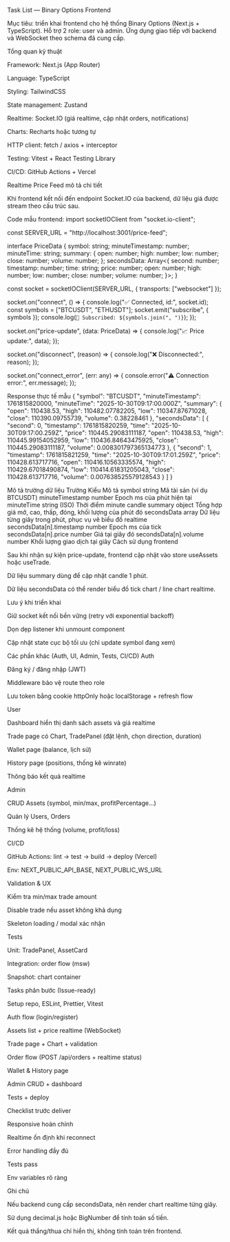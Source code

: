 Task List — Binary Options Frontend

Mục tiêu: triển khai frontend cho hệ thống Binary Options (Next.js + TypeScript). Hỗ trợ 2 role: user và admin. Ứng dụng giao tiếp với backend và WebSocket theo schema đã cung cấp.

Tổng quan kỹ thuật

Framework: Next.js (App Router)

Language: TypeScript

Styling: TailwindCSS

State management: Zustand

Realtime: Socket.IO (giá realtime, cập nhật orders, notifications)

Charts: Recharts hoặc tương tự

HTTP client: fetch / axios + interceptor

Testing: Vitest + React Testing Library

CI/CD: GitHub Actions + Vercel

Realtime Price Feed mô tả chi tiết

Khi frontend kết nối đến endpoint Socket.IO của backend, dữ liệu giá được stream theo cấu trúc sau.

Code mẫu frontend:
import socketIOClient from "socket.io-client";

const SERVER_URL = "http://localhost:3001/price-feed";

interface PriceData {
  symbol: string;
  minuteTimestamp: number;
  minuteTime: string;
  summary: {
    open: number;
    high: number;
    low: number;
    close: number;
    volume: number;
  };
  secondsData: Array<{
    second: number;
    timestamp: number;
    time: string;
    price: number;
    open: number;
    high: number;
    low: number;
    close: number;
    volume: number;
  }>;
}

const socket = socketIOClient(SERVER_URL, { transports: ["websocket"] });

socket.on("connect", () => {
  console.log("✅ Connected, id:", socket.id);
  const symbols = ["BTCUSDT", "ETHUSDT"];
  socket.emit("subscribe", { symbols });
  console.log(`📩 Subscribed: ${symbols.join(", ")}`);
});

socket.on("price-update", (data: PriceData) => {
  console.log("📈 Price update:", data);
});

socket.on("disconnect", (reason) => {
  console.log("❌ Disconnected:", reason);
});

socket.on("connect_error", (err: any) => {
  console.error("⚠️ Connection error:", err.message);
});

Response thực tế mẫu
{
  "symbol": "BTCUSDT",
  "minuteTimestamp": 1761815820000,
  "minuteTime": "2025-10-30T09:17:00.000Z",
  "summary": {
    "open": 110438.53,
    "high": 110482.07782205,
    "low": 110347.87671028,
    "close": 110390.09755739,
    "volume": 0.38228461
  },
  "secondsData": [
    {
      "second": 0,
      "timestamp": 1761815820259,
      "time": "2025-10-30T09:17:00.259Z",
      "price": 110445.29083111187,
      "open": 110438.53,
      "high": 110445.99154052959,
      "low": 110436.84643475925,
      "close": 110445.29083111187,
      "volume": 0.008301797365134773
    },
    {
      "second": 1,
      "timestamp": 1761815821259,
      "time": "2025-10-30T09:17:01.259Z",
      "price": 110428.613717716,
      "open": 110416.10563335574,
      "high": 110429.67018490874,
      "low": 110414.61831205043,
      "close": 110428.613717716,
      "volume": 0.007638525579128543
    }
  ]
}

Mô tả trường dữ liệu
Trường	Kiểu	Mô tả
symbol	string	Mã tài sản (ví dụ BTCUSDT)
minuteTimestamp	number	Epoch ms của phút hiện tại
minuteTime	string (ISO)	Thời điểm minute candle
summary	object	Tổng hợp giá mở, cao, thấp, đóng, khối lượng của phút đó
secondsData	array	Dữ liệu từng giây trong phút, phục vụ vẽ biểu đồ realtime
secondsData[n].timestamp	number	Epoch ms của tick
secondsData[n].price	number	Giá tại giây đó
secondsData[n].volume	number	Khối lượng giao dịch tại giây
Cách sử dụng frontend

Sau khi nhận sự kiện price-update, frontend cập nhật vào store useAssets hoặc useTrade.

Dữ liệu summary dùng để cập nhật candle 1 phút.

Dữ liệu secondsData có thể render biểu đồ tick chart / line chart realtime.

Lưu ý khi triển khai

Giữ socket kết nối bền vững (retry với exponential backoff)

Dọn dẹp listener khi unmount component

Cập nhật state cục bộ tối ưu (chỉ update symbol đang xem)

Các phần khác (Auth, UI, Admin, Tests, CI/CD)
Auth

Đăng ký / đăng nhập (JWT)

Middleware bảo vệ route theo role

Lưu token bằng cookie httpOnly hoặc localStorage + refresh flow

User

Dashboard hiển thị danh sách assets và giá realtime

Trade page có Chart, TradePanel (đặt lệnh, chọn direction, duration)

Wallet page (balance, lịch sử)

History page (positions, thống kê winrate)

Thông báo kết quả realtime

Admin

CRUD Assets (symbol, min/max, profitPercentage…)

Quản lý Users, Orders

Thống kê hệ thống (volume, profit/loss)

CI/CD

GitHub Actions: lint → test → build → deploy (Vercel)

Env: NEXT_PUBLIC_API_BASE, NEXT_PUBLIC_WS_URL

Validation & UX

Kiểm tra min/max trade amount

Disable trade nếu asset không khả dụng

Skeleton loading / modal xác nhận

Tests

Unit: TradePanel, AssetCard

Integration: order flow (msw)

Snapshot: chart container

Tasks phân bước (Issue-ready)

Setup repo, ESLint, Prettier, Vitest

Auth flow (login/register)

Assets list + price realtime (WebSocket)

Trade page + Chart + validation

Order flow (POST /api/orders + realtime status)

Wallet & History page

Admin CRUD + dashboard

Tests + deploy

Checklist trước deliver

 Responsive hoàn chỉnh

 Realtime ổn định khi reconnect

 Error handling đầy đủ

 Tests pass

 Env variables rõ ràng

Ghi chú

Nếu backend cung cấp secondsData, nên render chart realtime từng giây.

Sử dụng decimal.js hoặc BigNumber để tính toán số tiền.

Kết quả thắng/thua chỉ hiển thị, không tính toán trên frontend.
